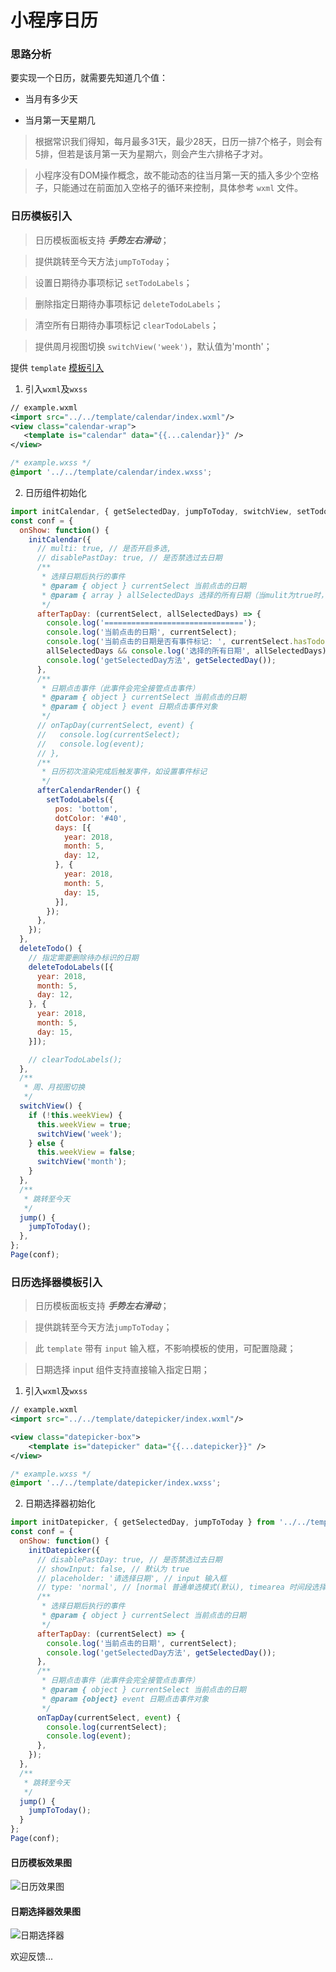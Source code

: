 # 小程序日历

### 思路分析

要实现一个日历，就需要先知道几个值：

- 当月有多少天

- 当月第一天星期几


> 根据常识我们得知，每月最多31天，最少28天，日历一排7个格子，则会有5排，但若是该月第一天为星期六，则会产生六排格子才对。

> 小程序没有DOM操作概念，故不能动态的往当月第一天的插入多少个空格子，只能通过在前面加入空格子的循环来控制，具体参考 `wxml` 文件。

### 日历模板引入
> 日历模板面板支持 ***手势左右滑动***；

> 提供跳转至今天方法`jumpToToday`；

> 设置日期待办事项标记 `setTodoLabels`；

> 删除指定日期待办事项标记 `deleteTodoLabels`；

> 清空所有日期待办事项标记 `clearTodoLabels`；

> 提供周月视图切换 `switchView('week')`，默认值为'month'；

提供 `template` [模板引入](https://mp.weixin.qq.com/debug/wxadoc/dev/framework/view/wxml/template.html)

1. 引入`wxml`及`wxss`
```xml
// example.wxml
<import src="../../template/calendar/index.wxml"/>
<view class="calendar-wrap">
   <template is="calendar" data="{{...calendar}}" />
</view>
```
```css
/* example.wxss */
@import '../../template/calendar/index.wxss';
```

2. 日历组件初始化
```js
import initCalendar, { getSelectedDay, jumpToToday, switchView, setTodoLabels, deleteTodoLabels, clearTodoLabels } from '../../template/calendar/index';
const conf = {
  onShow: function() {
    initCalendar({
      // multi: true, // 是否开启多选,
      // disablePastDay: true, // 是否禁选过去日期
      /**
       * 选择日期后执行的事件
       * @param { object } currentSelect 当前点击的日期
       * @param { array } allSelectedDays 选择的所有日期（当mulit为true时，才有allSelectedDays参数）
       */
      afterTapDay: (currentSelect, allSelectedDays) => {
        console.log('===============================');
        console.log('当前点击的日期', currentSelect);
        console.log('当前点击的日期是否有事件标记: ', currentSelect.hasTodo || false);
        allSelectedDays && console.log('选择的所有日期', allSelectedDays);
        console.log('getSelectedDay方法', getSelectedDay());
      },
      /**
       * 日期点击事件（此事件会完全接管点击事件）
       * @param { object } currentSelect 当前点击的日期
       * @param { object } event 日期点击事件对象
       */
      // onTapDay(currentSelect, event) {
      //   console.log(currentSelect);
      //   console.log(event);
      // },
      /**
       * 日历初次渲染完成后触发事件，如设置事件标记
       */
      afterCalendarRender() {
        setTodoLabels({
          pos: 'bottom',
          dotColor: '#40',
          days: [{
            year: 2018,
            month: 5,
            day: 12,
          }, {
            year: 2018,
            month: 5,
            day: 15,
          }],
        });
      },
    });
  },
  deleteTodo() {
    // 指定需要删除待办标识的日期
    deleteTodoLabels([{
      year: 2018,
      month: 5,
      day: 12,
    }, {
      year: 2018,
      month: 5,
      day: 15,
    }]);

    // clearTodoLabels();
  },
  /**
   * 周、月视图切换
   */
  switchView() {
    if (!this.weekView) {
      this.weekView = true;
      switchView('week');
    } else {
      this.weekView = false;
      switchView('month');
    }
  },
  /**
   * 跳转至今天
   */
  jump() {
    jumpToToday();
  },
};
Page(conf);
```
### 日历选择器模板引入
> 日历模板面板支持 ***手势左右滑动***；

> 提供跳转至今天方法`jumpToToday`；

> 此 `template` 带有 `input` 输入框，不影响模板的使用，可配置隐藏；

> 日期选择 input 组件支持直接输入指定日期；

1. 引入`wxml`及`wxss`
```xml
// example.wxml
<import src="../../template/datepicker/index.wxml"/>

<view class="datepicker-box">
	<template is="datepicker" data="{{...datepicker}}" />
</view>
```
```css
/* example.wxss */
@import '../../template/datepicker/index.wxss';
```

2. 日期选择器初始化
```js
import initDatepicker, { getSelectedDay, jumpToToday } from '../../template/datepicker/index';
const conf = {
  onShow: function() {
    initDatepicker({
      // disablePastDay: true, // 是否禁选过去日期
      // showInput: false, // 默认为 true
      // placeholder: '请选择日期', // input 输入框
      // type: 'normal', // [normal 普通单选模式(默认), timearea 时间段选择模式(待开发), multiSelect 多选模式(待完善)]
      /**
       * 选择日期后执行的事件
       * @param { object } currentSelect 当前点击的日期
       */
      afterTapDay: (currentSelect) => {
        console.log('当前点击的日期', currentSelect);
        console.log('getSelectedDay方法', getSelectedDay());
      },
      /**
       * 日期点击事件（此事件会完全接管点击事件）
       * @param { object } currentSelect 当前点击的日期
       * @param {object} event 日期点击事件对象
       */
      onTapDay(currentSelect, event) {
        console.log(currentSelect);
        console.log(event);
      },
    });
  },
  /**
   * 跳转至今天
   */
  jump() {
    jumpToToday();
  }
};
Page(conf);
```

#### 日历模板效果图

![日历效果图](https://raw.githubusercontent.com/treadpit/wx_calendar/develop/screenshot/screenshot_calendar.gif)

#### 日期选择器效果图

![日期选择器](https://raw.githubusercontent.com/treadpit/wx_calendar/develop/screenshot/screenshow_datepicker.gif)

欢迎反馈...
